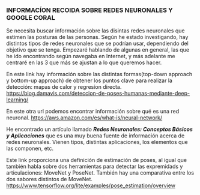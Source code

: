 ### INFORMACÍON RECOIDA SOBRE REDES NEURONALES Y GOOGLE CORAL

Se necesita buscar información sobre las disintas redes neuronales que estimen las posturas de las personas.
Según he estado investigando, hay distintos tipos de redes neuronales que se podrían usar, dependiendo del objetivo que se tenga. Empezaré hablando de algunas en general, las que he ido encontrando según navegaba en Internet, y más adelante me centraré en las 3 que más se ajustan a lo que queremos hacer.

En este link hay información sobre las distintas formas(top-down approach y bottom-up approach) de obtener los puntos clave para realizar la detección: mapas de calor y regresíon directa.
https://blog.damavis.com/deteccion-de-poses-humanas-mediante-deep-learning/

En este otra url podemos encontrar información sobre qué es una red neuronal.
https://aws.amazon.com/es/what-is/neural-network/

He encontrado un artículo llamado ***Redes Neuronales: Conceptos Básicos y Aplicaciones*** que es una muy buena fuente de información acerca de redes neuronales. Vienen tipos, distintas aplicaciones, los elementos que las componen, etc.

Este link proporciona una definición de estimación de poses, al igual que también habla sobre dos herramientas para detectar  las expremidads y articulaciones: MoveNet y PoseNet. También hay una comparativa entre los dos sabores distintos de MoveNet.
https://www.tensorflow.org/lite/examples/pose_estimation/overview
